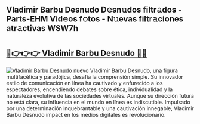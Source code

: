 ## Vladimir Barbu Desnudo D𝚎sn𝚞dos filtr𝚊dos - Parts-EHM Vid𝚎os f𝚘tos - N𝚞evas filtr𝚊ciones atr𝚊ctivas WSW7h

# <h2><a href="http://mb0cq8.tromn.icu/?c=Vladimir+Barbu+Desnudo">🔗👉👉👉 Vladimir Barbu Desnudo 🔗🔗</a></h2>

[![Vladimir Barbu Desnudo nuevo](https://i.imgur.com/pEAQMta.gif)](http://mb0cq8.tromn.icu/?c=Vladimir+Barbu+Desnudo)
Vladimir Barbu Desnudo, una figura multifacética y paradójica, desafía la comprensión simple. Su innovador estilo de comunicación en línea ha cautivado y enfurecido a los espectadores, encendiendo debates sobre ética, individualidad y la naturaleza evolutiva de las sociedades virtuales. Aunque su dirección futura no está clara, su influencia en el mundo en línea es indiscutible. Impulsado por una determinación inquebrantable y una cautivación innegable, Vladimir Barbu Desnudo impact en los medios digitales es revolucionario.
